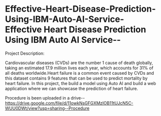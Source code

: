 # Effective-Heart-Disease-Prediction-Using-IBM-Auto-AI-Service-Effective Heart Disease Prediction Using IBM Auto AI Service--


Project Description:

Cardiovascular diseases (CVDs) are the number 1 cause of death globally, taking an estimated 17.9 million lives each year, which accounts for 31% of all deaths worldwide.Heart failure is a common event caused by CVDs and this dataset contains 9 features that can be used to predict mortality by heart failure.
In this project, the build a model using Auto AI and build a web application where we can showcase the prediction of heart failure.

Procedure is been uploaded in a drive--  https://drive.google.com/file/d/11owkNsGFGXMzIOB11tUJcN5C-WUU0DWt/view?usp=sharing--Procedure
